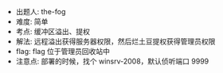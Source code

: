 - 出题人: the-fog
- 难度: 简单
- 考点: 缓冲区溢出、提权
- 解法: 远程溢出获得服务器权限，然后烂土豆提权获得管理员权限
- flag: flag 位于管理员回收站中
- 注意点: 部署的时候，找个 winsrv-2008，默认侦听端口 9999